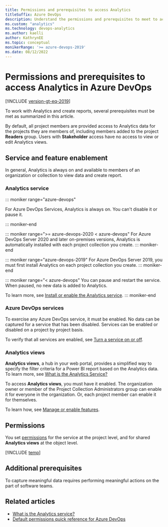 ```yaml
---
title: Permissions and prerequisites to access Analytics
titleSuffix: Azure DevOps  
description: Understand the permissions and prerequisites to meet to access and generate reports with Analytics .
ms.custom: "analytics" 
ms.technology: devops-analytics
ms.author: kaelli
author: KathrynEE
ms.topic: conceptual
monikerRange: '>= azure-devops-2019'
ms.date: 08/12/2022
---
```


# Permissions and prerequisites to access Analytics in Azure DevOps

[!INCLUDE [version-gt-eq-2019](../../includes/version-gt-eq-2019.md)]
 
To work with Analytics and create reports, several prerequisites must be met as summarized in this article. 

By default, all project members are provided access to Analytics data for the projects they are members of, including members added to the project **Readers** group.  Users with **Stakeholder** access have no access to view or edit Analytics views.

## Service and feature enablement  

In general, Analytics is always on and available to members of an organization or collection to view data and create report. 

### Analytics service

::: moniker range="azure-devops"

For Azure DevOps Services, Analytics is always on. You can't disable it or pause it.  

::: moniker-end

::: moniker range=">= azure-devops-2020 < azure-devops" 
For Azure DevOps Server 2020 and later on-premises versions, Analytics is automatically installed with each project collection you create. 
::: moniker-end


::: moniker range="azure-devops-2019" 
For Azure DevOps Server 2019, you must first install Analytics on each project collection you create. 
::: moniker-end

::: moniker range="< azure-devops" 
You can pause and restart the service. When paused, no new data is added to Analytics. 

To learn more, see [Install or enable the Analytics service](../dashboards/analytics-extension.md).
::: moniker-end


### Azure DevOps services 

To exercise any Azure DevOps service, it must be enabled. No data can be captured for a service that has been disabled. Services can be enabled or disabled on a project by project basis. 

To verify that all services are enabled, see [Turn a service on or off](../../organizations/settings/set-services.md).


### Analytics views 

**Analytics views**, a hub in your web portal, provides a simplified way to specify the filter criteria for a Power BI report based on the Analytics data.  To learn more, see [What is the Analytics Service?](../powerbi/what-are-analytics-views.md) 

To access **Analytics views**, you must have it enabled. The organization owner or member of the Project Collection Administrators group can enable it for everyone in the organization. Or, each project member can enable it for themselves. 

To learn how, see [Manage or enable features](https://docs.microsoft.com/en-us/azure/devops/project/navigation/preview-features?view=azure-devops&tabs=new-account-enabled).


## Permissions

You set [permissions](../../report/powerbi/analytics-security.md) for the service at the project level, and for shared **Analytics views** at the object level.

[!INCLUDE [temp](../../organizations/security/includes/analytics.md)]

## Additional prerequisites 

To capture meaningful data requires performing meaningful actions on the part of software teams. 

<!--- Say more --> 

## Related articles

- [What is the Analytics service?](../powerbi/what-is-analytics.md)
- [Default permissions quick reference for Azure DevOps](../../organizations/security/permissions-access.md)

 


